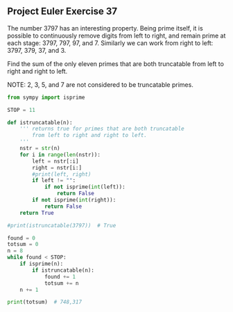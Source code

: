 ## Project Euler Exercise 37

The number 3797 has an interesting property. Being prime itself, it is possible to continuously remove digits from left to right, and remain prime at each stage: 3797, 797, 97, and 7. Similarly we can work from right to left: 3797, 379, 37, and 3.

Find the sum of the only eleven primes that are both truncatable from left to right and right to left.

NOTE: 2, 3, 5, and 7 are not considered to be truncatable primes.

```python
from sympy import isprime

STOP = 11

def istruncatable(n):
    ''' returns true for primes that are both truncatable
        from left to right and right to left.
    '''
    nstr = str(n)
    for i in range(len(nstr)):
        left = nstr[:i]
        right = nstr[i:]
        #print(left, right)
        if left != "":
            if not isprime(int(left)):
                return False
        if not isprime(int(right)):
            return False
    return True

#print(istruncatable(3797))  # True

found = 0
totsum = 0
n = 8
while found < STOP:
    if isprime(n):
        if istruncatable(n):
            found += 1
            totsum += n
    n += 1

print(totsum)  # 748,317
```
